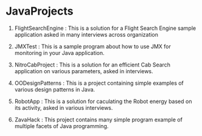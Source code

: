 # JavaProjects
1. FlightSearchEngine :
This is a solution for a Flight Search Engine sample application asked in many interviews across organization

2. JMXTest :
This is a sample program about how to use JMX for monitoring in your Java application.

3. NitroCabProject :
This is a solution for an efficient Cab Search application on various parameters, asked in interviews.

4. OODesignPatterns :
This is a project containing simple examples of various design patterns in Java.

5. RobotApp :
This is a solution for caculating the Robot energy based on its activity, asked in various interviews.

6. ZavaHack :
This project contains many simple program example of multiple facets of Java programming.
